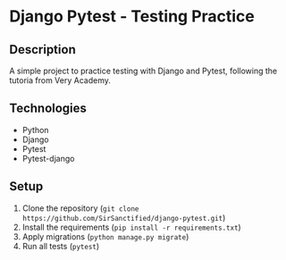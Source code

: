 # Django Pytest - Testing Practice

## Description

A simple project to practice testing with Django and Pytest, following the tutoria from Very Academy.

## Technologies

- Python
- Django
- Pytest
- Pytest-django

## Setup

1. Clone the repository (`git clone https://github.com/SirSanctified/django-pytest.git`)
2. Install the requirements (`pip install -r requirements.txt`)
3. Apply migrations (`python manage.py migrate`)
4. Run all tests (`pytest`)
